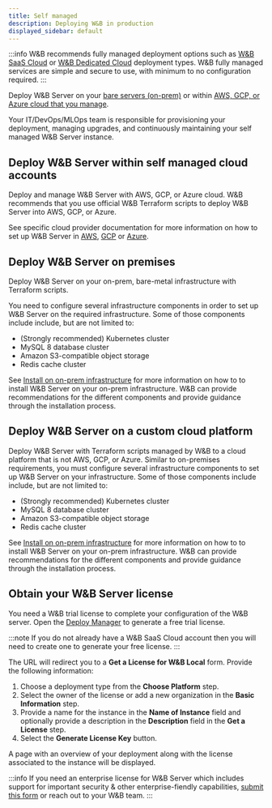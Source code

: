 ```yaml
---
title: Self managed
description: Deploying W&B in production
displayed_sidebar: default
---
```


:::info
W&B recommends fully managed deployment options such as [W&B SaaS Cloud](../hosting-options/saas_cloud.md) or [W&B Dedicated Cloud](../hosting-options//dedicated_cloud.md) deployment types. W&B fully managed services are simple and secure to use, with minimum to no configuration required.
:::

Deploy W&B Server on your [bare servers (on-prem)](#on-prem-or-non-supported-cloud) or within [AWS, GCP, or Azure cloud that you manage](#self-managed-cloud-accounts). 

Your IT/DevOps/MLOps team is responsible for provisioning your deployment, managing upgrades, and continuously maintaining your self managed W&B Server instance.


<!-- Check [Obtain your W&B Server license](#obtain-your-wb-server-license) to complete the setup. -->

## Deploy W&B Server within self managed cloud accounts

Deploy and manage W&B Server with AWS, GCP, or Azure cloud. W&B recommends that you use official W&B Terraform scripts to deploy W&B Server into AWS, GCP, or Azure.

<!-- - [Amazon Web Services (AWS)](https://github.com/wandb/terraform-aws-wandb)
- [Google Cloud Platform (GCP)](https://github.com/wandb/terraform-google-wandb)
- [Microsoft Azure](https://github.com/wandb/terraform-azurerm-wandb) -->

<!-- You can deploy W&B Server in the region of your choice, provided the required W&B services are available in the chosen region.  -->

See specific cloud provider documentation for more information on how to set up W&B Server in [AWS](../selfm-anaged/aws-tf.md), [GCP](../selfm-anaged/gcp-tf.md) or [Azure](../selfm-anaged/azure-tf.md).

## Deploy W&B Server on premises

Deploy W&B Server on your on-prem, bare-metal infrastructure with Terraform scripts. 

You need to configure several infrastructure components in order to set up W&B Server on the required infrastructure. Some of those components include include, but are not limited to: 

- (Strongly recommended) Kubernetes cluster
- MySQL 8 database cluster
- Amazon S3-compatible object storage
- Redis cache cluster

See [Install on on-prem infrastructure](../selfm-anaged/bare-metal.md) for more information on how to to install W&B Server on your on-prem infrastructure. W&B can provide recommendations for the different components and provide guidance through the installation process.


## Deploy W&B Server on a custom cloud platform
Deploy W&B Server with Terraform scripts managed by W&B to a cloud platform that is not AWS, GCP, or Azure. Similar to on-premises requirements, you must configure several infrastructure components to set up W&B Server on your  infrastructure. Some of those components include include, but are not limited to: 

- (Strongly recommended) Kubernetes cluster
- MySQL 8 database cluster
- Amazon S3-compatible object storage
- Redis cache cluster

See [Install on on-prem infrastructure](../selfm-anaged/bare-metal.md) for more information on how to to install W&B Server on your on-prem infrastructure. W&B can provide recommendations for the different components and provide guidance through the installation process.




## Obtain your W&B Server license

You need a W&B trial license to complete your configuration of the W&B server. Open the [Deploy Manager](https://deploy.wandb.ai/deploy) to generate a free trial license. 

:::note
If you do not already have a W&B SaaS Cloud account then you will need to create one to generate your free license.
:::

The URL will redirect you to a **Get a License for W&B Local** form. Provide the following information:

1. Choose a deployment type from the **Choose Platform** step.
2. Select the owner of the license or add a new organization in the **Basic Information** step.
3. Provide a name for the instance in the **Name of Instance** field and optionally provide a description in the **Description** field in the **Get a License** step.
4. Select the **Generate License Key** button.

A page with an overview of your deployment along with the license associated to the instance will be displayed.

:::info
If you need an enterprise license for W&B Server which includes support for important security & other enterprise-fiendly capabilities, [submit this form](https://wandb.ai/site/for-enterprise/self-hosted-trial) or reach out to your W&B team.
:::